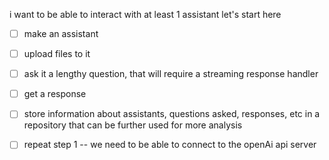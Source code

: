 i want to be able to interact with at least 1 assistant 
let's start here
- [ ] make an assistant
- [ ] upload files to it
- [ ] ask it a lengthy question, that will require a streaming response handler
- [ ] get a response
- [ ] store information about assistants, questions asked, responses, etc in a repository that can be further used for more analysis
- [ ] repeat
step 1 -- we need to be able to connect to the openAi api server 

